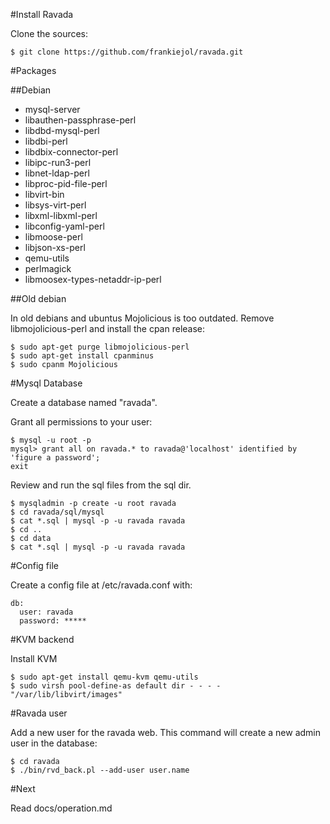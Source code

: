 #Install Ravada

Clone the sources:

    $ git clone https://github.com/frankiejol/ravada.git

#Packages

##Debian

- mysql-server
- libauthen-passphrase-perl
- libdbd-mysql-perl
- libdbi-perl
- libdbix-connector-perl
- libipc-run3-perl
- libnet-ldap-perl
- libproc-pid-file-perl
- libvirt-bin
- libsys-virt-perl
- libxml-libxml-perl
- libconfig-yaml-perl
- libmoose-perl
- libjson-xs-perl
- qemu-utils
- perlmagick
- libmoosex-types-netaddr-ip-perl


##Old debian

In old debians and ubuntus Mojolicious is too outdated. Remove libmojolicious-perl and install the cpan release:

    $ sudo apt-get purge libmojolicious-perl
    $ sudo apt-get install cpanminus
    $ sudo cpanm Mojolicious

#Mysql Database

Create a database named "ravada". 

Grant all permissions to your user:

    $ mysql -u root -p
    mysql> grant all on ravada.* to ravada@'localhost' identified by 'figure a password';
    exit

Review and run the sql files from the sql dir.

    $ mysqladmin -p create -u root ravada
    $ cd ravada/sql/mysql
    $ cat *.sql | mysql -p -u ravada ravada
    $ cd ..
    $ cd data
    $ cat *.sql | mysql -p -u ravada ravada

#Config file

Create a config file at /etc/ravada.conf with:
    
    db:
      user: ravada
      password: *****

#KVM backend

Install KVM 

    $ sudo apt-get install qemu-kvm qemu-utils
    $ sudo virsh pool-define-as default dir - - - - "/var/lib/libvirt/images"

#Ravada user

Add a new user for the ravada web. This command will create a new admin user in the database:

    $ cd ravada
    $ ./bin/rvd_back.pl --add-user user.name

#Next

Read docs/operation.md
